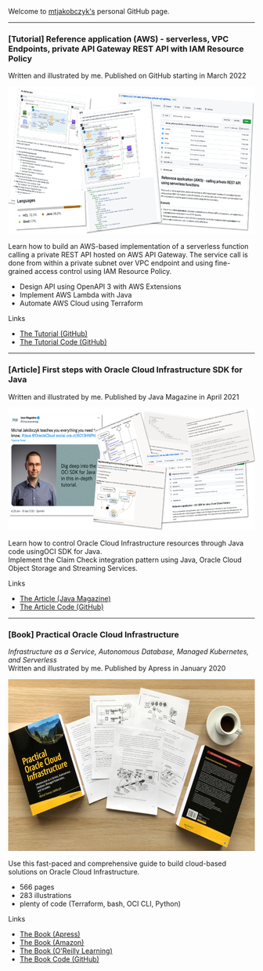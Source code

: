 Welcome to [mtjakobczyk's](https://github.com/mtjakobczyk) personal GitHub page.

---

### [Tutorial] Reference application (AWS) - serverless, VPC Endpoints, private API Gateway REST API with IAM Resource Policy
Written and illustrated by me. Published on GitHub starting in March 2022

<img src="https://github.com/mtjakobczyk/mtjakobczyk.github.io/blob/main/pictures/aws-tutorial.png?raw=true" height="300">

Learn how to build an AWS-based implementation of a serverless function calling a private REST API hosted on AWS API Gateway. The service call is done from within a private subnet over VPC endpoint and using fine-grained access control using IAM Resource Policy.

- Design API using OpenAPI 3 with AWS Extensions
- Implement AWS Lambda with Java 
- Automate AWS Cloud using Terraform

Links
- [The Tutorial (GitHub)](https://github.com/mtjakobczyk/ref-aws-serverless-private-api-gateway/blob/main/README.md)
- [The Tutorial Code (GitHub)](https://github.com/mtjakobczyk/ref-aws-serverless-private-api-gateway)

---

### [Article] First steps with Oracle Cloud Infrastructure SDK for Java
Written and illustrated by me. Published by Java Magazine in April 2021

<img src="https://github.com/mtjakobczyk/mtjakobczyk.github.io/blob/main/pictures/java-mag-overview.png?raw=true" height="250">

Learn how to control Oracle Cloud Infrastructure resources through Java code usingOCI SDK for Java.  
Implement the Claim Check integration pattern using Java, Oracle Cloud Object Storage and Streaming Services.

Links
- [The Article (Java Magazine)](https://blogs.oracle.com/javamagazine/post/first-steps-with-oracle-cloud-infrastructure-sdk-for-java)
- [The Article Code (GitHub)](https://github.com/mtjakobczyk/ref-oci-sdk-claim-check)

---

### [Book] Practical Oracle Cloud Infrastructure
*Infrastructure as a Service, Autonomous Database, Managed Kubernetes, and Serverless*  
Written and illustrated by me. Published by Apress in January 2020

<img src="https://github.com/mtjakobczyk/mtjakobczyk.github.io/blob/main/pictures/practical-oci-display.png?raw=true" height="350">

Use this fast-paced and comprehensive guide to build cloud-based solutions on Oracle Cloud Infrastructure.

- 566 pages
- 283 illustrations
- plenty of code (Terraform, bash, OCI CLI, Python)

Links
- [The Book (Apress)](https://www.apress.com/gp/book/9781484255056)
- [The Book (Amazon)](https://www.amazon.com/Practical-Oracle-Cloud-Infrastructure-Autonomous/dp/1484255054)
- [The Book (O'Reilly Learning)](https://www.oreilly.com/library/view/practical-oracle-cloud/9781484255063/)
- [The Book Code (GitHub)](https://github.com/mtjakobczyk/oci-book)

